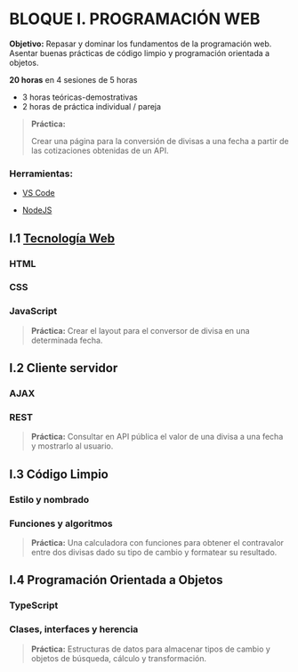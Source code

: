 # BLOQUE I. PROGRAMACIÓN WEB

**Objetivo:** Repasar y dominar los fundamentos de la programación web. Asentar buenas prácticas de código limpio y programación orientada a objetos.

**20 horas** en 4 sesiones de 5 horas

- 3 horas teóricas-demostrativas
- 2 horas de práctica individual / pareja

> **Práctica:**
>
>Crear una página para la conversión de divisas a una fecha a partir de las cotizaciones obtenidas de un API.

### Herramientas:

- [VS Code](https://code.visualstudio.com/)

- [NodeJS](https://nodejs.org/en/)



## I.1 [Tecnología Web](https://github.com/abanca-ITforce/Web-development/blob/master/I-1%20Tecnologia%20web.md)

### HTML
### CSS
### JavaScript

>  **Práctica:** Crear el layout para el conversor de divisa en una determinada fecha.

## I.2 Cliente servidor

### AJAX
### REST

> **Práctica:**  Consultar en API pública el valor de una divisa a una fecha y mostrarlo al usuario.

## I.3 Código Limpio

### Estilo y nombrado
### Funciones y algoritmos

> **Práctica:** Una calculadora con funciones para obtener el contravalor entre dos divisas dado su tipo de cambio y formatear su resultado.

## I.4 Programación Orientada a Objetos

### TypeScript
### Clases, interfaces y herencia

> **Práctica:** Estructuras de datos para almacenar tipos de cambio y objetos de búsqueda, cálculo y transformación.
